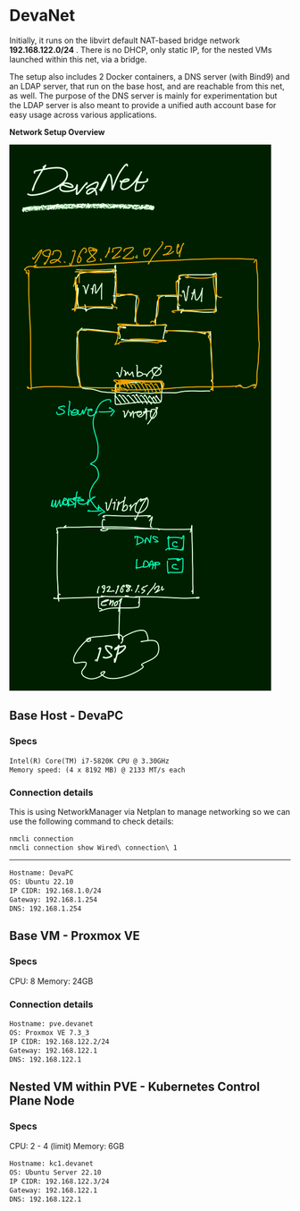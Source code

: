 # DevaNet

Initially, it runs on the libvirt default NAT-based bridge network **192.168.122.0/24** . There is no DHCP, only static IP, for the nested VMs launched within this net, via a bridge.

The setup also includes 2 Docker containers, a DNS server (with Bind9) and an LDAP server, that run on the base host, and are reachable from this net, as well. The purpose of the DNS server is mainly for experimentation but the LDAP server is also meant to provide a unified auth account base for easy usage across various applications.

**Network Setup Overview**

![Overview 1](./media/devanet_overview.png)

## Base Host - DevaPC

### Specs
```
Intel(R) Core(TM) i7-5820K CPU @ 3.30GHz
Memory speed: (4 x 8192 MB) @ 2133 MT/s each
```
### Connection details
This is using NetworkManager via Netplan to manage networking so we can use the following command to check details:
```
nmcli connection
nmcli connection show Wired\ connection\ 1
```
---
```
Hostname: DevaPC
OS: Ubuntu 22.10
IP CIDR: 192.168.1.0/24
Gateway: 192.168.1.254
DNS: 192.168.1.254
```
## Base VM - Proxmox VE

### Specs

CPU: 8
Memory: 24GB

### Connection details

```
Hostname: pve.devanet
OS: Proxmox VE 7.3_3
IP CIDR: 192.168.122.2/24
Gateway: 192.168.122.1
DNS: 192.168.122.1
```
## Nested VM within PVE - Kubernetes Control Plane Node

### Specs

CPU: 2 - 4 (limit)
Memory: 6GB

```
Hostname: kc1.devanet
OS: Ubuntu Server 22.10
IP CIDR: 192.168.122.3/24
Gateway: 192.168.122.1
DNS: 192.168.122.1
```